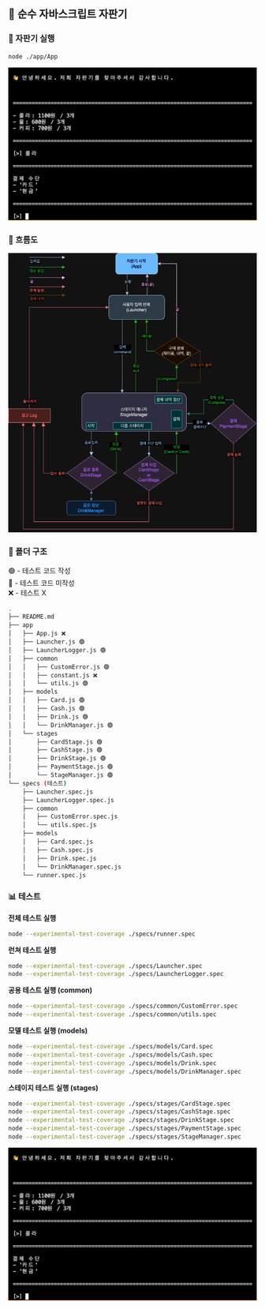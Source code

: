 ## 🥫 순수 자바스크립트 자판기

### 🏃 자판기 실행

```bash
node ./app/App
```

![시작화면](./image/screen.png)

### 🌊 흐름도

![흐름도](./image/flow_chart.png)

### 📁 폴더 구조

🟢 - 테스트 코드 작성<br />
🔴 - 테스트 코드 미작성<br />
❌ - 테스트 X

```bash
.
├── README.md
├── app
│   ├── App.js ❌
│   ├── Launcher.js 🟢
│   ├── LauncherLogger.js 🟢
│   ├── common
│   │   ├── CustomError.js 🟢
│   │   ├── constant.js ❌
│   │   └── utils.js 🟢
│   ├── models
│   │   ├── Card.js 🟢
│   │   ├── Cash.js 🟢
│   │   ├── Drink.js 🟢
│   │   └── DrinkManager.js 🟢
│   └── stages
│       ├── CardStage.js 🟢
│       ├── CashStage.js 🟢
│       ├── DrinkStage.js 🟢
│       ├── PaymentStage.js 🟢
│       └── StageManager.js 🟢
└── specs (테스트)
    ├── Launcher.spec.js
    ├── LauncherLogger.spec.js
    ├── common
    │   ├── CustomError.spec.js
    │   └── utils.spec.js
    ├── models
    │   ├── Card.spec.js
    │   ├── Cash.spec.js
    │   ├── Drink.spec.js
    │   └── DrinkManager.spec.js
    └── runner.spec.js
```

### 📊 테스트

**전체 테스트 실행**

```bash
node --experimental-test-coverage ./specs/runner.spec
```

**런쳐 테스트 실행**

```bash
node --experimental-test-coverage ./specs/Launcher.spec
node --experimental-test-coverage ./specs/LauncherLogger.spec
```

**공용 테스트 실행 (common)**

```bash
node --experimental-test-coverage ./specs/common/CustomError.spec
node --experimental-test-coverage ./specs/common/utils.spec
```

**모델 테스트 실행 (models)**

```bash
node --experimental-test-coverage ./specs/models/Card.spec
node --experimental-test-coverage ./specs/models/Cash.spec
node --experimental-test-coverage ./specs/models/Drink.spec
node --experimental-test-coverage ./specs/models/DrinkManager.spec
```

**스테이지 테스트 실행 (stages)**

```bash
node --experimental-test-coverage ./specs/stages/CardStage.spec
node --experimental-test-coverage ./specs/stages/CashStage.spec
node --experimental-test-coverage ./specs/stages/DrinkStage.spec
node --experimental-test-coverage ./specs/stages/PaymentStage.spec
node --experimental-test-coverage ./specs/stages/StageManager.spec
```

![테스트 달성률](./image/test_coverage.png)
